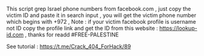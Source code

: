 This script grep Israel phone numbers from facebook.com , just copy the victim ID and paste it in search input , you will get the victim phone number which begins with +972  , Note : if your victim facebook profile is username not ID copy the profile link and get the ID from this website : https://lookup-id.com , thanks for readd #FREE-PALESTINE

See tutorial : https://t.me/Crack_404_ForHack/89
